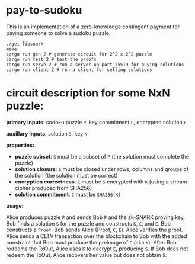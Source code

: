 # pay-to-sudoku

This is an implementation of a zero-knowledge contingent 
payment for paying someone to solve a sudoku puzzle.

```
./get-libsnark
make
cargo run gen 2 # generate circuit for 2^2 x 2^2 puzzle
cargo run test 2 # test the proofs
cargo run serve 2 # run a server on port 25519 for buying solutions
cargo run client 2 # run a client for selling solutions
```

# circuit description for some NxN puzzle:

**primary inputs**: sodoku puzzle `P`, key commitment `C`, encrypted solution `E`

**auxillary inputs**: solution `S`, key `K`

**properties:**

* **puzzle subset**: `S` must be a subset of `P` (the solution must complete the puzzle)
* **solution closure**: `S` must be closed under rows, columns and groups of the solution (the solution must be correct)
* **encryption correctness**: `E` must be `S` encrypted with `K` (using a stream cipher produced from SHA256)
* **solution commitment**: `C` must be `SHA256(K)`

**usage:**

Alice produces puzzle `P` and sends Bob `P` and the zk-SNARK proving key. Bob finds a solution `S` for the puzzle
and constructs `K`, `C`, and `E`. Bob constructs a `Proof`. Bob sends Alice (Proof, `C`, `E`). Alice verifies the
proof. Alice sends a CLTV transaction over the blockchain to Bob with the added constraint that Bob must produce
the preimage of `C` (aka `K`). After Bob redeems the TxOut, Alice uses `K` to decrypt `E`, producing `S`. If Bob
does not redeem the TxOut, Alice recovers her value but does not obtain `S`.
